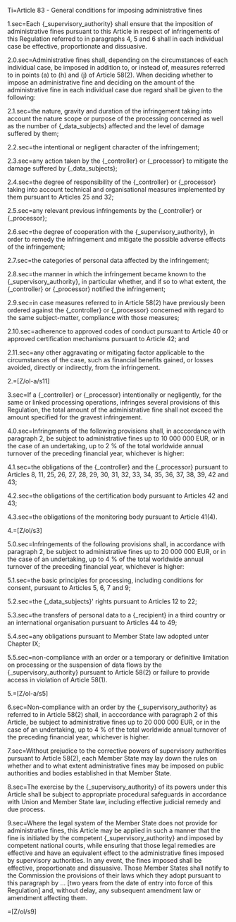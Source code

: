 Ti=Article 83 - General conditions for imposing administrative fines

1.sec=Each {_supervisory_authority} shall ensure that the imposition of administrative fines pursuant to this Article in respect of infringements of this Regulation referred to in paragraphs 4, 5 and 6 shall in each individual case be effective, proportionate and dissuasive.

2.0.sec=Administrative fines shall, depending on the circumstances of each individual case, be imposed in addition to, or instead of, measures referred to in points (a) to (h) and (j) of Article 58(2). When deciding whether to impose an administrative fine and deciding on the amount of the administrative fine in each individual case due regard shall be given to the following:

2.1.sec=the nature, gravity and duration of the infringement taking into account the nature scope or purpose of the processing concerned as well as the number of {_data_subjects} affected and the level of damage suffered by them;

2.2.sec=the intentional or negligent character of the infringement;

2.3.sec=any action taken by the {_controller} or {_processor} to mitigate the damage suffered by {_data_subjects};

2.4.sec=the degree of responsibility of the {_controller} or {_processor} taking into account technical and organisational measures implemented by them pursuant to Articles 25 and 32;

2.5.sec=any relevant previous infringements by the {_controller} or {_processor};

2.6.sec=the degree of cooperation with the {_supervisory_authority}, in order to remedy the infringement and mitigate the possible adverse effects of the infringement;

2.7.sec=the categories of personal data affected by the infringement;

2.8.sec=the manner in which the infringement became known to the {_supervisory_authority}, in particular whether, and if so to what extent, the {_controller} or {_processor} notified the infringement;

2.9.sec=in case measures referred to in Article 58(2) have previously been ordered against the {_controller} or {_processor} concerned with regard to the same subject-matter, compliance with those measures;

2.10.sec=adherence to approved codes of conduct pursuant to Article 40 or approved certification mechanisms pursuant to Article 42; and

2.11.sec=any other aggravating or mitigating factor applicable to the circumstances of the case, such as financial benefits gained, or losses avoided, directly or indirectly, from the infringement.

2.=[Z/ol-a/s11]

3.sec=If a {_controller} or {_processor} intentionally or negligently, for the same or linked processing operations, infringes several provisions of this Regulation, the total amount of the administrative fine shall not exceed the amount specified for the gravest infringement.

4.0.sec=Infringments of the following provisions shall, in acccordance with paragraph 2, be subject to administrative fines up to 10 000 000 EUR, or in the case of an undertaking, up to 2 % of the total worldwide annual turnover of the preceding financial year, whichever is higher:

4.1.sec=the obligations of the {_controller} and the {_processor} pursuant to Articles 8, 11, 25, 26, 27, 28, 29, 30, 31, 32, 33, 34, 35, 36, 37, 38, 39, 42 and 43;

4.2.sec=the obligations of the certification body pursuant to Articles 42 and 43;

4.3.sec=the obligations of the monitoring body pursuant to Article 41(4).

4.=[Z/ol/s3]

5.0.sec=Infringements of the following provisions shall, in accordance with paragraph 2, be subject to administrative fines up to 20 000 000 EUR, or in the case of an undertaking, up to 4 % of the total worldwide annual turnover of the preceding financial year, whichever is higher:

5.1.sec=the basic principles for processing, including conditions for consent, pursuant to Articles 5, 6, 7 and 9;

5.2.sec=the {_data_subjects}' rights pursuant to Articles 12 to 22;

5.3.sec=the transfers of personal data to a {_recipient} in a third country or an international organisation pursuant to Articles 44 to 49;

5.4.sec=any obligations pursuant to Member State law adopted unter Chapter IX;

5.5.sec=non-compliance with an order or a temporary or definitive limitation on processing or the suspension of data flows by the {_supervisory_authority} pursuant to Article 58(2) or failure to provide access in violation of Article 58(1).

5.=[Z/ol-a/s5]

6.sec=Non-compliance with an order by the {_supervisory_authority} as referred to in Article 58(2) shall, in acccordance with paragraph 2 of this Article, be subject to administrative fines up to 20 000 000 EUR, or in the case of an undertaking, up to 4 % of the total worldwide annual turnover of the preceding financial year, whichever is higher.

7.sec=Without prejudice to the corrective powers of supervisory authorities pursuant to Article 58(2), each Member State may lay down the rules on whether and to what extent administrative fines may be imposed on public authorities and bodies established in that Member State.

8.sec=The exercise by the {_supervisory_authority} of its powers under this Article shall be subject to appropriate procedural safeguards in accordance with Union and Member State law, including effective judicial remedy and due process.

9.sec=Where the legal system of the Member State does not provide for administrative fines, this Article may be applied in such a manner that the fine is initiated by the competent {_supervisory_authority} and imposed by competent national courts, while ensuring that those legal remedies are effective and have an equivalent effect to the administrative fines imposed by supervisory authorities. In any event, the fines imposed shall be effective, proportionate and dissuasive. Those Member States shall notify to the Commission the provisions of their laws which they adopt pursuant to this paragraph by … [two years from the date of entry into force of this Regulation] and, without delay, any subsequent amendment law or amendment affecting them.

=[Z/ol/s9]
